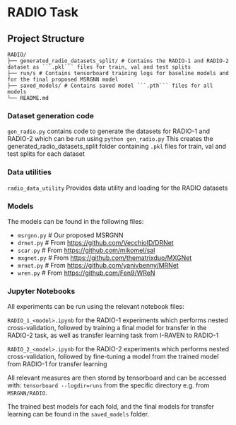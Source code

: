 # RADIO Task

## Project Structure

```
RADIO/
├── generated_radio_datasets_split/ # Contains the RADIO-1 and RADIO-2 dataset as ```.pkl``` files for train, val and test splits
├── run/s # Contains tensorboard training logs for baseline models and for the final proposed MSRGNN model
├── saved_models/ # Contains saved model ```.pth``` files for all models
└── README.md  
 ```

### Dataset generation code
```gen_radio.py``` contains code to generate the datasets for RADIO-1 and RADIO-2 which can be run using ```python gen_radio.py```
This creates the generated_radio_datasets_split folder containing ```.pkl``` files for train, val and test splits for each dataset

### Data utilities
```radio_data_utility``` Provides data utility and loading for the RADIO datasets

### Models
The models can be found in the following files:
- ```msrgnn.py```  # Our proposed MSRGNN
- ```drnet.py```   # From https://github.com/VecchioID/DRNet
- ```scar.py```    # From https://github.com/mikomel/sal
- ```mxgnet.py```  # From https://github.com/thematrixduo/MXGNet
- ```mrnet.py```   # From https://github.com/yanivbenny/MRNet
- ```wren.py```    # From https://github.com/Fen9/WReN

### Jupyter Notebooks
All experiments can be run using the relevant notebook files:

```RADIO_1_<model>.ipynb``` for the RADIO-1 experiments which performs nested cross-validation, followed by training a final model for transfer in the RADIO-2 task, as well as transfer learning task from I-RAVEN to RADIO-1

```RADIO_2_<model>.ipynb``` for the RADIO-2 experiments which performs nested cross-validation, followed by fine-tuning a model from the trained model from RADIO-1 for transfer learning

All relevant measures are then stored by tensorboard and can be accessed with: ```tensorboard --logdir=runs``` from the specific directory e.g. from ```MSRGNN/RADIO```.

The trained best models for each fold, and the final models for transfer learning can be found in the ```saved_models``` folder.


